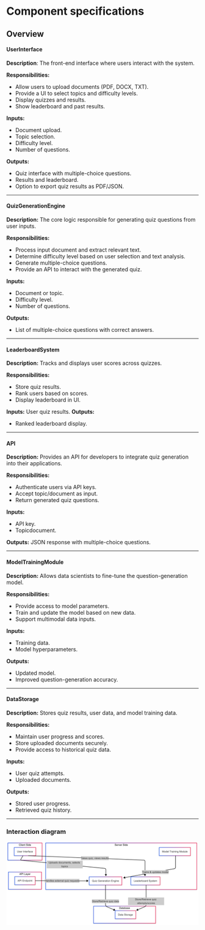 # Component specifications

## Overview

#### UserInterface

**Description**: The front-end interface where users interact with the system.

**Responsibilities:**

-   Allow users to upload documents (PDF, DOCX, TXT).
-   Provide a UI to select topics and difficulty levels.
-   Display quizzes and results.
-   Show leaderboard and past results.

**Inputs:**

-   Document upload.
-   Topic selection.
-   Difficulty level.
-   Number of questions.

**Outputs:**

-   Quiz interface with multiple-choice questions.
-   Results and leaderboard.
-   Option to export quiz results as PDF/JSON.

---

#### QuizGenerationEngine

**Description:** The core logic responsible for generating quiz questions from user inputs.

**Responsibilities:**

-   Process input document and extract relevant text.
-   Determine difficulty level based on user selection and text analysis.
-   Generate multiple-choice questions.
-   Provide an API to interact with the generated quiz.

**Inputs:**

-   Document or topic.
-   Difficulty level.
-   Number of questions.

**Outputs:**

-   List of multiple-choice questions with correct answers.

---

#### LeaderboardSystem

**Description:** Tracks and displays user scores across quizzes.

**Responsibilities:**

-   Store quiz results.
-   Rank users based on scores.
-   Display leaderboard in UI.

**Inputs:** User quiz results.
**Outputs:**

-   Ranked leaderboard display.

---

#### API

**Description:** Provides an API for developers to integrate quiz generation into their applications.

**Responsibilities:**

-   Authenticate users via API keys.
-   Accept topic/document as input.
-   Return generated quiz questions.

**Inputs:**

-   API key.
-   Topicdocument.

**Outputs:** JSON response with multiple-choice questions.

---

#### ModelTrainingModule

**Description:** Allows data scientists to fine-tune the question-generation model.

**Responsibilities:**

-   Provide access to model parameters.
-   Train and update the model based on new data.
-   Support multimodal data inputs.

**Inputs:**

-   Training data.
-   Model hyperparameters.

**Outputs:**

-   Updated model.
-   Improved question-generation accuracy.

---

#### DataStorage

**Description:** Stores quiz results, user data, and model training data.

**Responsibilities:**

-   Maintain user progress and scores.
-   Store uploaded documents securely.
-   Provide access to historical quiz data.

**Inputs:**

-   User quiz attempts.
-   Uploaded documents.

**Outputs:**

-   Stored user progress.
-   Retrieved quiz history.

---

### Interaction diagram
![component_diagram](../../assets/component_diagram.png)